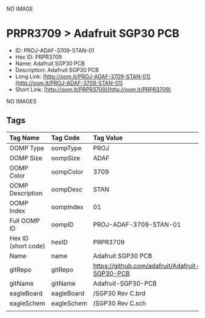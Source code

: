


  
NO IMAGE  
# PRPR3709 > Adafruit SGP30 PCB

- ID: PROJ-ADAF-3709-STAN-01
- Hex ID: PRPR3709
- Name: Adafruit SGP30 PCB
- Description: Adafruit SGP30 PCB
- Long Link: [http://oom.lt/PROJ-ADAF-3709-STAN-01](http://oom.lt/PROJ-ADAF-3709-STAN-01)
- Short Link: [http://oom.lt/PRPR3709](http://oom.lt/PRPR3709)
  
NO IMAGES  
## Tags
  

|Tag Name|Tag Code|Tag Value|
| :--- | :--- | :--- |
|OOMP Type|oompType|PROJ|
|OOMP Size|oompSize|ADAF|
|OOMP Color|oompColor|3709|
|OOMP Description|oompDesc|STAN|
|OOMP Index|oompIndex|01|
|Full OOMP ID|oompID|PROJ-ADAF-3709-STAN-01|
|Hex ID (short code)|hexID|PRPR3709|
|Name|name|Adafruit SGP30 PCB|
|gitRepo|gitRepo|https://github.com/adafruit/Adafruit-SGP30-PCB|
|gitName|gitName|Adafruit-SGP30-PCB|
|eagleBoard|eagleBoard|/SGP30 Rev C.brd|
|eagleSchem|eagleSchem|/SGP30 Rev C.sch|
||||
